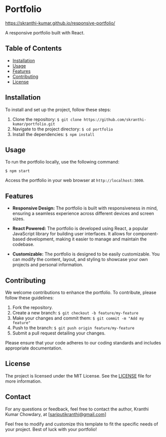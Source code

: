 # Portfolio

https://skranthi-kumar.github.io/responsive-portfolio/

A responsive portfolio built with React.

## Table of Contents

- [Installation](#installation)
- [Usage](#usage)
- [Features](#features)
- [Contributing](#contributing)
- [License](#license)

## Installation

To install and set up the project, follow these steps:

1. Clone the repository: `$ git clone https://github.com/skranthi-kumar/portfolio.git`
2. Navigate to the project directory: `$ cd portfolio`
3. Install the dependencies: `$ npm install`

## Usage

To run the portfolio locally, use the following command:

```
$ npm start
```

Access the portfolio in your web browser at `http://localhost:3000`.

## Features

- **Responsive Design:** The portfolio is built with responsiveness in mind, ensuring a seamless experience across different devices and screen sizes.

- **React Powered:** The portfolio is developed using React, a popular JavaScript library for building user interfaces. It allows for component-based development, making it easier to manage and maintain the codebase.

- **Customizable:** The portfolio is designed to be easily customizable. You can modify the content, layout, and styling to showcase your own projects and personal information.

## Contributing

We welcome contributions to enhance the portfolio. To contribute, please follow these guidelines:

1. Fork the repository.
2. Create a new branch: `$ git checkout -b feature/my-feature`
3. Make your changes and commit them: `$ git commit -m "Add my feature"`
4. Push to the branch: `$ git push origin feature/my-feature`
5. Submit a pull request detailing your changes.

Please ensure that your code adheres to our coding standards and includes appropriate documentation.

## License

The project is licensed under the MIT License. See the [LICENSE](LICENSE) file for more information.

## Contact

For any questions or feedback, feel free to contact the author, Kranthi Kumar Chowdary, at [sariputikranthi@gmail.com]

Feel free to modify and customize this template to fit the specific needs of your project. Best of luck with your portfolio!